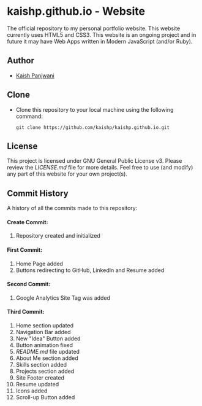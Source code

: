 # kaishp.github.io - Website

The official repository to my personal portfolio website. This website currently uses HTML5 and CSS3. This website is an ongoing project and in future it may have Web Apps written in Modern JavaScript (and/or Ruby).



## Author

- [Kaish Panjwani](https://github.com/kaishp)



## Clone

- Clone this repository to your local machine using the following command:

  `git clone https://github.com/kaishp/kaishp.github.io.git`



## License

This project is licensed under GNU General Public License v3. Please review the *LICENSE.md* file for more details. Feel free to use (and modify) any part of this website for your own project(s).



## Commit History

A history of all the commits made to this repository:

#### Create Commit:

1. Repository created and initialized

#### First Commit:

1. Home Page added
2. Buttons redirecting to GitHub, LinkedIn and Resume added

#### Second Commit:

1. Google Analytics Site Tag was added

#### Third Commit:

1. Home section updated
2. Navigation Bar added
3. New "Idea" Button added
4. Button animation fixed
5. *README.md* file updated
6. About Me section added
7. Skills section added
8. Projects section added
9. Site Footer created
10. Resume updated
11. Icons added
12. Scroll-up Button added